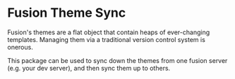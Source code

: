 # Fusion Theme Sync

Fusion's themes are a flat object that contain heaps of ever-changing
templates. Managing them via a traditional version control system is onerous.

This package can be used to sync down the themes from one fusion server (e.g.
your dev server), and then sync them up to others.
